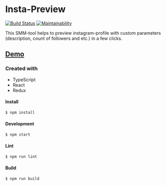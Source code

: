 # Insta-Preview
[![Build Status](https://travis-ci.org/voronin-ivan/insta-preview.svg?branch=master)](https://travis-ci.org/voronin-ivan/insta-preview)
[![Maintainability](https://api.codeclimate.com/v1/badges/af0193c78c297e960b69/maintainability)](https://codeclimate.com/github/voronin-ivan/insta-preview/maintainability)

This SMM-tool helps to preview instagram-profile with custom parameters (description, count of followers and etc.) in a few clicks.

## [Demo](https://insta-preview.com)

### Created with
- TypeScript
- React
- Redux

#### Install

```sh
$ npm install
```

#### Development

```sh
$ npm start
```

#### Lint

```sh
$ npm run lint
```

#### Build

```sh
$ npm run build
```
